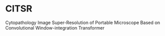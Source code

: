 # CITSR
Cytopathology Image Super-Resolution of Portable Microscope Based on Convolutional Window-integration Transformer
